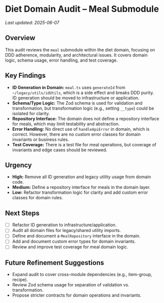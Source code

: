 # Diet Domain Audit – Meal Submodule

_Last updated: 2025-06-07_

## Overview
This audit reviews the `meal` submodule within the diet domain, focusing on DDD adherence, modularity, and architectural issues. It covers domain logic, schema usage, error handling, and test coverage.

## Key Findings
- **ID Generation in Domain:** `meal.ts` uses `generateId` from `~/legacy/utils/idUtils`, which is a side effect and breaks DDD purity. ID generation should be moved to infrastructure or application.
- **Schema/Type Logic:** The Zod schema is used for validation and transformation, but transformation logic (e.g., setting `__type`) could be isolated for clarity.
- **Repository Interface:** The domain does not define a repository interface for meals, which may limit testability and abstraction.
- **Error Handling:** No direct use of `handleApiError` in domain, which is correct. However, there are no custom error classes for domain invariants or business rules.
- **Test Coverage:** There is a test file for meal operations, but coverage of invariants and edge cases should be reviewed.

## Urgency
- **High:** Remove all ID generation and legacy utility usage from domain code.
- **Medium:** Define a repository interface for meals in the domain layer.
- **Low:** Refactor transformation logic for clarity and add custom error classes for domain rules.

## Next Steps
- [ ] Refactor ID generation to infrastructure/application.
- [ ] Audit all domain files for legacy/shared utility imports.
- [ ] Define and document a `MealRepository` interface in the domain.
- [ ] Add and document custom error types for domain invariants.
- [ ] Review and improve test coverage for meal domain logic.

## Future Refinement Suggestions
- Expand audit to cover cross-module dependencies (e.g., item-group, recipe).
- Review Zod schema usage for separation of validation vs. transformation.
- Propose stricter contracts for domain operations and invariants.
